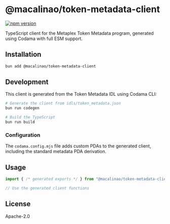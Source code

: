# @macalinao/token-metadata-client

[![npm version](https://img.shields.io/npm/v/@macalinao/token-metadata-client.svg)](https://www.npmjs.com/package/@macalinao/token-metadata-client)

TypeScript client for the Metaplex Token Metadata program, generated using Codama with full ESM support.

## Installation

```bash
bun add @macalinao/token-metadata-client
```

## Development

This client is generated from the Token Metadata IDL using Codama CLI:

```bash
# Generate the client from idls/token_metadata.json
bun run codegen

# Build the TypeScript
bun run build
```

### Configuration

The `codama.config.mjs` file adds custom PDAs to the generated client, including the standard metadata PDA derivation.

## Usage

```typescript
import { /* generated exports */ } from "@macalinao/token-metadata-client";

// Use the generated client functions
```

## License

Apache-2.0